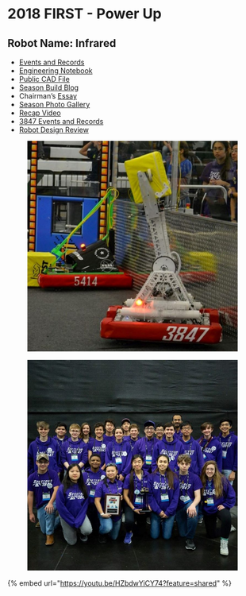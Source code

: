 # 2018 FIRST - Power Up

## Robot Name: Infrared

* [Events and Records](https://www.thebluealliance.com/team/3847/2018)
* [Engineering Notebook](https://docs.google.com/document/d/133LVD1G-3uX1jQPCN7Ccp\_hOjrDWbHQsRNMVhxnpPPg/edit#heading=h.f7byvdqizetc)
* [Public CAD File](https://workbench.grabcad.com/workbench/projects/gcTUAdK8uGcdI41qkILUVc9stRankNdzBpM0vdey\_Sn49N#/space/gc9YdkWEl\_-r50tMd408nJF8IZ\_FpB-xmCSyPQeH2RaTpJ)
* [Season Build Blog](http://blog.spectrum3847.org/2018/01/day-1-let-games-begin.html)
* Chairman’s [Essay](https://docs.google.com/document/d/1d4\_p0MV8MiSFGYFomDKydJZScXmvTgc9t8Fd9yxU\_WI/edit?usp=sharing)
* [Season Photo Gallery](https://photos.spectrum3847.org/2018-FRC)
* [Recap Video](https://youtu.be/SNP3Flx9ULQ)
* [3847 Events and Records](https://www.thebluealliance.com/team/3847/2018)
* [Robot Design Review](https://youtu.be/4YvOKtZZ7E8)

<figure><img src="../.gitbook/assets/image (17).png" alt="" width="563"><figcaption></figcaption></figure>

<figure><img src="../.gitbook/assets/image (18).png" alt="" width="563"><figcaption></figcaption></figure>

{% embed url="https://youtu.be/HZbdwYiCY74?feature=shared" %}

